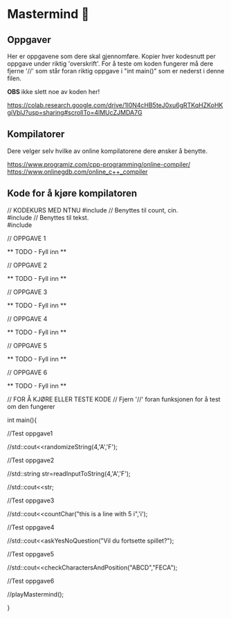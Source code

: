 # Mastermind 🧠

## Oppgaver
Her er oppgavene som dere skal gjennomføre. Kopier hver kodesnutt per oppgave under riktig 'overskrift'. 
For å teste om koden fungerer må dere fjerne '//' som står foran riktig oppgave i "int main()" som er nederst i denne filen. 

<b> OBS </b> ikke slett noe av koden her! 

https://colab.research.google.com/drive/1l0N4cHB5teJ0xu6gRTKqHZKoHKgiVblJ?usp=sharing#scrollTo=4lMUcZJMDA7G

## Kompilatorer 
Dere velger selv hvilke av online kompilatorene dere ønsker å benytte. 

https://www.programiz.com/cpp-programming/online-compiler/   
https://www.onlinegdb.com/online_c++_compiler

## Kode for å kjøre kompilatoren

// KODEKURS MED NTNU
#include <iostream>     // Benyttes til count, cin.   
#include <string>       // Benyttes til tekst.   
#include <local>  

// OPPGAVE 1

** TODO - Fyll inn **

// OPPGAVE 2

** TODO - Fyll inn **

// OPPGAVE 3

** TODO - Fyll inn **
    
// OPPGAVE 4
    
** TODO - Fyll inn **
    
// OPPGAVE 5
    
** TODO - Fyll inn **
    
// OPPGAVE 6 
    
** TODO - Fyll inn **
    

    
// FOR Å KJØRE ELLER TESTE KODE
// Fjern '//' foran funksjonen for å test om den fungerer

int main(){
    
 //Test oppgave1
    
 //std::cout<<randomizeString(4,'A','F');

    
 //Test oppgave2
  
 //std::string str=readInputToString(4,'A','F');
    
 //std::cout<<str;

    
 //Test oppgave3
    
 //std::cout<<countChar("this is a line with 5 i",'i');

    
 //Test oppgave4
    
 //std::cout<<askYesNoQuestion("Vil du fortsette spillet?");

    
 //Test oppgave5
    
 //std::cout<<checkCharactersAndPosition("ABCD","FECA");

    
 //Test oppgave6
    
 //playMastermind();

}
